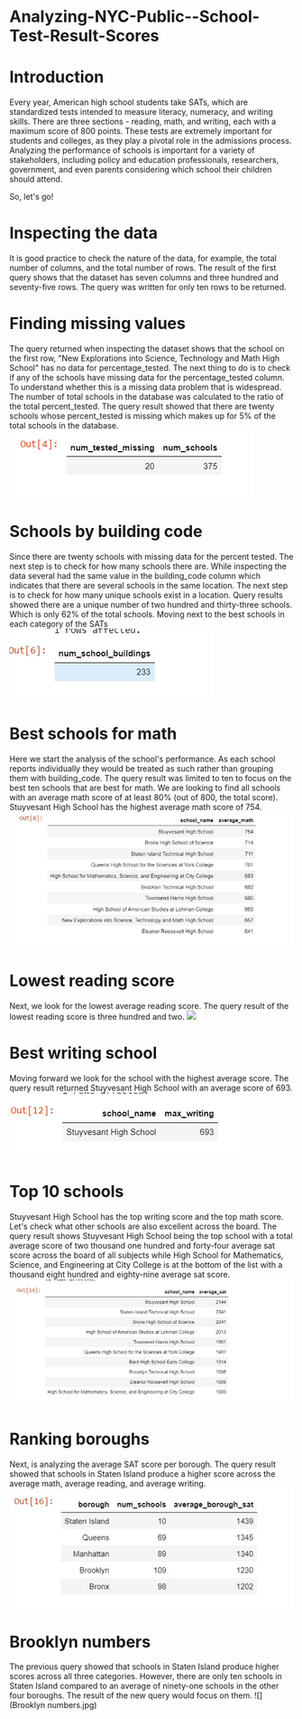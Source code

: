 # Analyzing-NYC-Public--School-Test-Result-Scores

# Introduction
Every year, American high school students take SATs, which are standardized tests intended to measure literacy, numeracy, and writing skills. 
There are three sections - reading, math, and writing, each with a maximum score of 800 points. These tests are extremely important for students and colleges, 
as they play a pivotal role in the admissions process.
Analyzing the performance of schools is important for a variety of stakeholders, including policy and education professionals, researchers, 
government, and even parents considering which school their children should attend.

So, let's go!

# Inspecting the data
It is good practice to check the nature of the data, for example, the total number of columns, and the total number of rows. The result of the first query shows that the dataset has seven columns and three hundred and seventy-five rows. The query was written for only ten rows to be returned.

# Finding missing values
The query returned when inspecting the dataset shows that the school on the first row, "New Explorations into Science, Technology and Math High School" has no data for percentage_tested. The next thing to do is to check if any of the schools have missing data for the percentage_tested column. To understand whether this is a missing data problem that is widespread. The number of total schools in the database was calculated to the ratio of the total percent_tested. The query result showed that there are twenty schools whose percent_tested is missing which makes up for 5% of the total schools in the database.
![](Finding_missing_values.png)

# Schools by building code
Since there are twenty schools with missing data for the percent tested. The next step is to check for how many schools there are. While inspecting the data several had the same value in the building_code column which indicates that there are several schools in the same location. The next step is to check for how many unique schools exist in a location. Query results showed there are a unique number of two hundred and thirty-three schools. Which is only 62% of the total schools.
Moving next to the best schools in each category of the SATs
![](Schools_by_building_code.jpg)

# Best schools for math
Here we start the analysis of the school's performance. As each school reports individually they would be treated as such rather than grouping them with building_code. The query result was limited to ten to focus on the best ten schools that are best for math. We are looking to find all schools with an average math score of at least 80% (out of 800, the total score). Stuyvesant High School has the highest average math score of 754. 
![](Best_Schools_for_math.jpg)

# Lowest reading score
Next, we look for the lowest average reading score. The query result of the lowest reading score is three hundred and two.
![](Lowest_reading_score.jgp)

# Best writing school
Moving forward we look for the school with the highest average score. The query result returned Stuyvesant High School with an average score of 693.
![](Best_Writing_school.png)

# Top 10 schools
Stuyvesant High School has the top writing score and the top math score. Let's check what other schools are also excellent across the board. The query result shows Stuyvesant High School being the top school with a total average score of two thousand one hundred and forty-four average sat score across the board of all subjects while High School for Mathematics, Science, and Engineering at City College is at the bottom of the list with a thousand eight hundred and eighty-nine average sat score.
![](Top_10_schools.jpg)

# Ranking boroughs
Next, is analyzing the average SAT score per borough. The query result showed that schools in Staten Island produce a higher score across the average math, average reading, and average writing.
![](Ranking_boroughs.jpg)

# Brooklyn numbers
The previous query showed that schools in Staten Island produce higher scores across all three categories. However, there are only ten schools in Staten Island compared to an average of ninety-one schools in the other four boroughs. The result of the new query would focus on them.
![](Brooklyn numbers.jpg)
